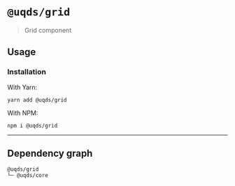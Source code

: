 # `@uqds/grid`

> Grid component

## Usage

### Installation

With Yarn:

```shell
yarn add @uqds/grid
```

With NPM:

```shell
npm i @uqds/grid
```

---

## Dependency graph

```shell
@uqds/grid
└─ @uqds/core
```
